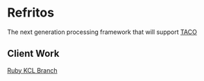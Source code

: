 # Refritos

The next generation processing framework that will support [TACO](https://github.com/sul-dlss-labs/taco)

## Client Work

[Ruby KCL Branch](https://github.com/sul-dlss-labs/refritos/tree/ruby_kcl)